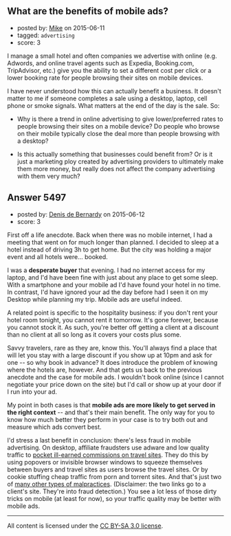 ## What are the benefits of mobile ads?

- posted by: [Mike](https://stackexchange.com/users/428729/mike) on 2015-06-11
- tagged: `advertising`
- score: 3

I manage a small hotel and often companies we advertise with online (e.g. Adwords, and online travel agents such as Expedia, Booking.com, TripAdvisor, etc.) give you the ability to set a different cost per click or a lower booking rate for people browsing their sites on mobile devices.

I have never understood how this can actually benefit a business. It doesn't matter to me if someone completes a sale using a desktop, laptop, cell phone or smoke signals. What matters at the end of the day is the sale. So:

- Why is there a trend in online advertising to give lower/preferred rates to people browsing their sites on a mobile device? Do people who browse on their mobile typically close the deal more than people browsing with a desktop?

- Is this actually something that businesses could benefit from? Or is it just a marketing ploy created by advertising providers to ultimately make them more money, but really does not affect the company advertising with them very much?


## Answer 5497

- posted by: [Denis de Bernardy](https://stackexchange.com/users/182468/denis-de-bernardy) on 2015-06-12
- score: 3

First off a life anecdote. Back when there was no mobile internet, I had a meeting that went on for much longer than planned. I decided to sleep at a hotel instead of driving 3h to get home. But the city was holding a major event and all hotels were... booked.

I was a **desperate buyer** that evening. I had no internet access for my laptop, and I'd have been fine with just about any place to get some sleep. With a smartphone and your mobile ad I'd have found your hotel in no time. In contrast, I'd have ignored your ad the day before had I seen it on my Desktop while planning my trip. Mobile ads are useful indeed.

A related point is specific to the hospitality business: if you don't rent your hotel room tonight, you cannot rent it tomorrow. It's gone forever, because you cannot stock it. As such, you're better off getting a client at a discount than no client at all so long as it covers your costs plus some.

Savvy travelers, rare as they are, know this. You'll always find a place that will let you stay with a large discount if you show up at 10pm and ask for one -- so why book in advance? It does introduce the problem of knowing where the hotels are, however. And that gets us back to the previous anecdote and the case for mobile ads. I wouldn't book online (since I cannot negotiate your price down on the site) but I'd call or show up at your door if I run into your ad.

My point in both cases is that **mobile ads are more likely to get served in the right context** -- and that's their main benefit. The only way for you to know how much better they perform in your case is to try both out and measure which ads convert best.

I'd stress a last benefit in conclusion: there's less fraud in mobile advertising. On desktop, affiliate fraudsters use adware and low quality traffic to [pocket ill-earned commissions on travel sites](http://blog.enbrite.ly/?p=13). They do this by using popovers or invisible browser windows to squeeze themselves between buyers and travel sites as users browse the travel sites. Or by cookie stuffing cheap traffic from porn and torrent sites. And that's just two of [many other types of malpractices](http://blog.enbrite.ly/?p=102). (Disclaimer: the two links go to a client's site. They're into fraud detection.) You see a lot less of those dirty tricks on mobile (at least for now), so your traffic quality may be better with mobile ads.



---

All content is licensed under the [CC BY-SA 3.0 license](https://creativecommons.org/licenses/by-sa/3.0/).
